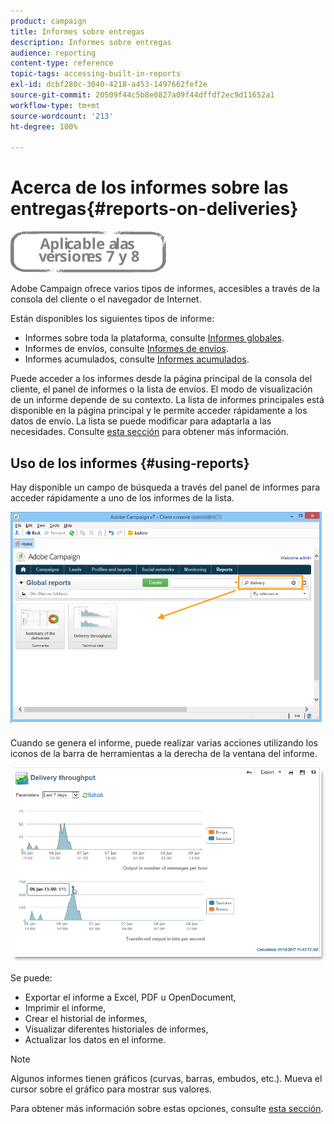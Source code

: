 ```yaml
---
product: campaign
title: Informes sobre entregas
description: Informes sobre entregas
audience: reporting
content-type: reference
topic-tags: accessing-built-in-reports
exl-id: dcbf280c-3040-4218-a453-1497662fef2e
source-git-commit: 20509f44c5b8e0827a09f44dffdf2ec9d11652a1
workflow-type: tm+mt
source-wordcount: '213'
ht-degree: 100%

---
```


# Acerca de los informes sobre las entregas{#reports-on-deliveries}

![](../../assets/common.svg)

Adobe Campaign ofrece varios tipos de informes, accesibles a través de la consola del cliente o el navegador de Internet.

Están disponibles los siguientes tipos de informe:

* Informes sobre toda la plataforma, consulte [Informes globales](../../reporting/using/global-reports.md).
* Informes de envíos, consulte [Informes de envíos](../../reporting/using/delivery-reports.md).
* Informes acumulados, consulte [Informes acumulados](../../reporting/using/cumulative-reports.md).

Puede acceder a los informes desde la página principal de la consola del cliente, el panel de informes o la lista de envíos. El modo de visualización de un informe depende de su contexto. La lista de informes principales está disponible en la página principal y le permite acceder rápidamente a los datos de envío. La lista se puede modificar para adaptarla a las necesidades. Consulte [esta sección](../../reporting/using/about-reports-creation-in-campaign.md) para obtener más información.

## Uso de los informes {#using-reports}

Hay disponible un campo de búsqueda a través del panel de informes para acceder rápidamente a uno de los informes de la lista.

![](assets/s_ncs_user_report_searchfield.png)

Cuando se genera el informe, puede realizar varias acciones utilizando los iconos de la barra de herramientas a la derecha de la ventana del informe.

![](assets/s_ncs_user_report_toolbar.png)

Se puede:

* Exportar el informe a Excel, PDF u OpenDocument,
* Imprimir el informe,
* Crear el historial de informes,
* Visualizar diferentes historiales de informes,
* Actualizar los datos en el informe.

>[!NOTE]
>
>Algunos informes tienen gráficos (curvas, barras, embudos, etc.). Mueva el cursor sobre el gráfico para mostrar sus valores.

Para obtener más información sobre estas opciones, consulte [esta sección](../../reporting/using/about-adobe-campaign-reporting-tools.md).
